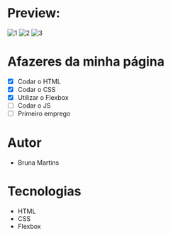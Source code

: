 # Preview:
![1](https://user-images.githubusercontent.com/54600376/103174013-7babe580-483d-11eb-9085-38dbc2dd7ab3.PNG)
![2](https://user-images.githubusercontent.com/54600376/103174018-81a1c680-483d-11eb-9a4b-e349c636ab5a.PNG)
![3](https://user-images.githubusercontent.com/54600376/103174019-82d2f380-483d-11eb-9438-5ea340ee8c3f.PNG)

# Afazeres da minha página

- [x] Codar o HTML
- [x] Codar o CSS
- [x] Utilizar o Flexbox
- [ ] Codar o JS
- [ ] Primeiro emprego

# Autor
* Bruna Martins

# Tecnologias
* HTML
* CSS
* Flexbox

